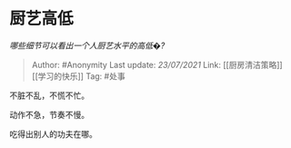 # 厨艺高低
*哪些细节可以看出一个人厨艺水平的高低�?*

> Author: #Anonymity
> Last update: *23/07/2021* 
> Link: [[厨房清洁策略]] [[学习的快乐]] 
> Tag: #处事

不脏不乱，不慌不忙。

动作不急，节奏不慢。

吃得出别人的功夫在哪。



